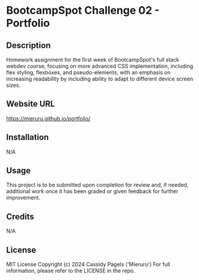 # BootcampSpot Challenge 02 - Portfolio

## Description

Homework assignment for the first week of BootcampSpot's full stack webdev course, focusing on more advanced CSS implementation, including flex styling, flexboxes, and pseudo-elements, with an emphasis on increasing readability by including ability to adapt to different device screen sizes.

## Website URL

https://mieruru.github.io/portfolio/

## Installation

N/A

## Usage

This project is to be submitted upon completion for review and, if needed, additional work once it has been graded or given feedback for further improvement.

## Credits

N/A

## License

MIT License Copyright (c) 2024 Cassidy Pagels ('Mieruru') For full information, please refer to the LICENSE in the repo.